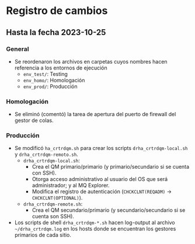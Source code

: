 # Registro de cambios
## Hasta la fecha 2023-10-25
### General
- Se reordenaron los archivos en carpetas cuyos nombres hacen referencia a los entornos de ejecución
  - `env_test/`: Testing
  - `env_homo/`: Homologación
  - `env_prod/`: Producción
### Homologación
- Se eliminó (comentó) la tarea de apertura del puerto de firewall del gestor de colas.
### Producción
- Se modificó `ha_crtrdqm.sh` para crear los scripts `drha_crtrdqm-local.sh` y `drha_crtrdqm-remoto.sh`.
  - `drha_crtrdqm-local.sh`:
    - Crea el QM primario/primario (y primario/secundario si se cuenta con SSH).
    - Otorga acceso administrativo al usuario del OS que será administrador; y al MQ Explorer.
    - Modifica el registro de autenticación (`CHCKCLNT(REQADM)` -> `CHCKCLNT(OPTIONAL)`).
  - `drha_crtrdqm-remote.sh`:
    - Crea el QM secundario/primario (y secundario/secundario si se cuenta son SSH).
- Los scripts de shell `drha_crtrdqm-*.sh` hacen log-output al archivo `~/drha_crtrdqm.log` en los hosts donde se encuentran los gestores primarios de cada sitio.